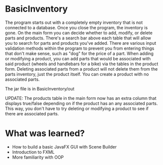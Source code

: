 # BasicInventory
The program starts out with a completely empty inventory that is not connected to a database. Once you close the program, the inventory is gone. On the main form you can decide whether to add, modify, or delete parts and products. There's a search bar above each table that will allow you to search for parts and products you've added. There are various input validation methods within the program to prevent you from entering things that don't make sense, such as "dog" for the price of a part. When adding or modifying a product, you can add parts that would be associated with said product (wheels and handlebars for a bike) via the tables in the product form. Deleting associated parts from a product will not delete them from the parts inventory, just the product itself. You can create a product with no associated parts.

The jar file is in BasicInventory/out

UPDATE: The products table in the main form now has an extra column that displays true/false depending on if the product has an any associated parts. This way, you don't have to try deleting or modifying a product to see if there are associated parts.

# What was learned?

* How to build a basic JavaFX GUI with Scene Builder
* Introduction to FXML
* More familiarity with OOP
